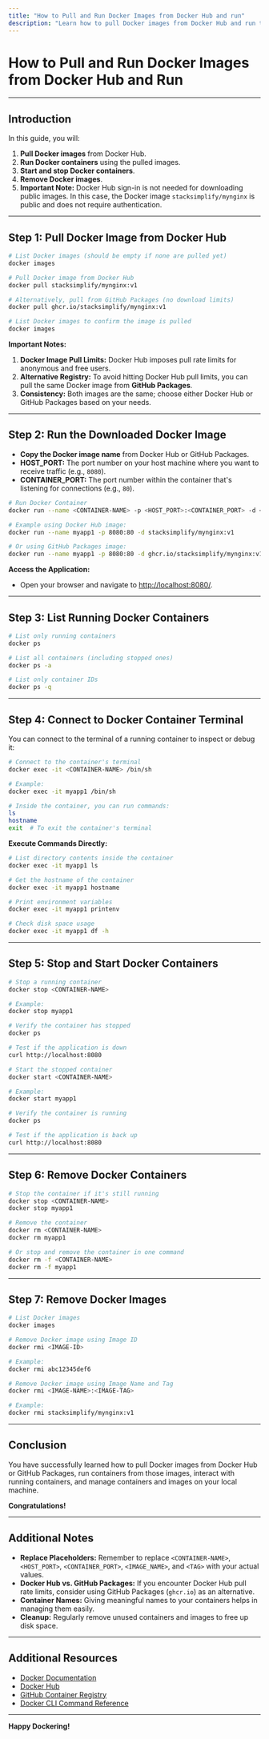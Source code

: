 ```yaml
---
title: "How to Pull and Run Docker Images from Docker Hub and run"
description: "Learn how to pull Docker images from Docker Hub and run them. This guide covers pulling images, running containers, starting and stopping containers, and removing images."
---
```


# How to Pull and Run Docker Images from Docker Hub and Run

---

## Introduction

In this guide, you will:

1. **Pull Docker images** from Docker Hub.
2. **Run Docker containers** using the pulled images.
3. **Start and stop Docker containers**.
4. **Remove Docker images**.
5. **Important Note:** Docker Hub sign-in is not needed for downloading public images. In this case, the Docker image `stacksimplify/mynginx` is public and does not require authentication.

---

## Step 1: Pull Docker Image from Docker Hub

```bash
# List Docker images (should be empty if none are pulled yet)
docker images

# Pull Docker image from Docker Hub
docker pull stacksimplify/mynginx:v1

# Alternatively, pull from GitHub Packages (no download limits)
docker pull ghcr.io/stacksimplify/mynginx:v1

# List Docker images to confirm the image is pulled
docker images
```

**Important Notes:**

1. **Docker Image Pull Limits:** Docker Hub imposes pull rate limits for anonymous and free users.
2. **Alternative Registry:** To avoid hitting Docker Hub pull limits, you can pull the same Docker image from **GitHub Packages**.
3. **Consistency:** Both images are the same; choose either Docker Hub or GitHub Packages based on your needs.

---

## Step 2: Run the Downloaded Docker Image

- **Copy the Docker image name** from Docker Hub or GitHub Packages.
- **HOST_PORT:** The port number on your host machine where you want to receive traffic (e.g., `8080`).
- **CONTAINER_PORT:** The port number within the container that's listening for connections (e.g., `80`).

```bash
# Run Docker Container
docker run --name <CONTAINER-NAME> -p <HOST_PORT>:<CONTAINER_PORT> -d <IMAGE_NAME>:<TAG>

# Example using Docker Hub image:
docker run --name myapp1 -p 8080:80 -d stacksimplify/mynginx:v1

# Or using GitHub Packages image:
docker run --name myapp1 -p 8080:80 -d ghcr.io/stacksimplify/mynginx:v1
```

**Access the Application:**

- Open your browser and navigate to [http://localhost:8080/](http://localhost:8080/).

---

## Step 3: List Running Docker Containers

```bash
# List only running containers
docker ps

# List all containers (including stopped ones)
docker ps -a

# List only container IDs
docker ps -q
```

---

## Step 4: Connect to Docker Container Terminal

You can connect to the terminal of a running container to inspect or debug it:

```bash
# Connect to the container's terminal
docker exec -it <CONTAINER-NAME> /bin/sh

# Example:
docker exec -it myapp1 /bin/sh

# Inside the container, you can run commands:
ls
hostname
exit  # To exit the container's terminal
```

**Execute Commands Directly:**

```bash
# List directory contents inside the container
docker exec -it myapp1 ls

# Get the hostname of the container
docker exec -it myapp1 hostname

# Print environment variables
docker exec -it myapp1 printenv

# Check disk space usage
docker exec -it myapp1 df -h
```

---

## Step 5: Stop and Start Docker Containers

```bash
# Stop a running container
docker stop <CONTAINER-NAME>

# Example:
docker stop myapp1

# Verify the container has stopped
docker ps

# Test if the application is down
curl http://localhost:8080

# Start the stopped container
docker start <CONTAINER-NAME>

# Example:
docker start myapp1

# Verify the container is running
docker ps

# Test if the application is back up
curl http://localhost:8080
```

---

## Step 6: Remove Docker Containers

```bash
# Stop the container if it's still running
docker stop <CONTAINER-NAME>
docker stop myapp1

# Remove the container
docker rm <CONTAINER-NAME>
docker rm myapp1

# Or stop and remove the container in one command
docker rm -f <CONTAINER-NAME>
docker rm -f myapp1
```

---

## Step 7: Remove Docker Images

```bash
# List Docker images
docker images

# Remove Docker image using Image ID
docker rmi <IMAGE-ID>

# Example:
docker rmi abc12345def6

# Remove Docker image using Image Name and Tag
docker rmi <IMAGE-NAME>:<IMAGE-TAG>

# Example:
docker rmi stacksimplify/mynginx:v1
```

---

## Conclusion

You have successfully learned how to pull Docker images from Docker Hub or GitHub Packages, run containers from those images, interact with running containers, and manage containers and images on your local machine.

**Congratulations!**

---

## Additional Notes

- **Replace Placeholders:** Remember to replace `<CONTAINER-NAME>`, `<HOST_PORT>`, `<CONTAINER_PORT>`, `<IMAGE_NAME>`, and `<TAG>` with your actual values.
- **Docker Hub vs. GitHub Packages:** If you encounter Docker Hub pull rate limits, consider using GitHub Packages (`ghcr.io`) as an alternative.
- **Container Names:** Giving meaningful names to your containers helps in managing them easily.
- **Cleanup:** Regularly remove unused containers and images to free up disk space.

---

## Additional Resources

- [Docker Documentation](https://docs.docker.com/)
- [Docker Hub](https://hub.docker.com/)
- [GitHub Container Registry](https://docs.github.com/en/packages/working-with-a-github-packages-registry/working-with-the-container-registry)
- [Docker CLI Command Reference](https://docs.docker.com/engine/reference/commandline/docker/)

---


**Happy Dockering!**
